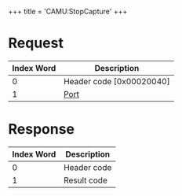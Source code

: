 +++
title = 'CAMU:StopCapture'
+++

# Request

| Index Word | Description                             |
|------------|-----------------------------------------|
| 0          | Header code \[0x00020040\]              |
| 1          | [Port](Camera_Services#Port "wikilink") |

# Response

| Index Word | Description |
|------------|-------------|
| 0          | Header code |
| 1          | Result code |
